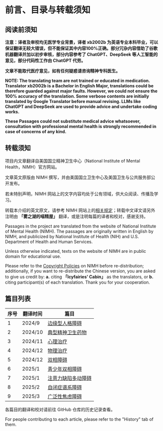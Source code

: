 # 前言、目录与转载须知

## 阅读前须知

**注意：译者及审校均无医学专业背景，译者 xb2002b 为英语专业本科毕业，可以保证翻译无较大错误，但不能保证其中内容100%正确。部分冗杂内容借助了谷歌机器翻译并加以初步审核，部分内容参考了 ChatGPT、DeepSeek 等人工智能的意见，部分代码性工作由 ChatGPT 代劳。**

**文章不能取代医疗意见，如有任何疑惑请咨询精神专科医生。**

**NOTE: The translating team are not trained or educated in medication. Translator xb2002b is a Bachelor in English Major, translations could be therefore guarded against major faults. However, we could not ensure the 100% accuracy of the translation. Some verbose contents are initially translated by Google Translator before manual revising. LLMs like ChatGPT and DeepSeek are used to provide advice and undertake coding works.**

**These Passages could not substitute medical advice whatsoever, consultation with professional mental health is strongly recommended in case of concerns of any kind.**

## 转载须知

项目内文章翻译自美国国立精神卫生中心（National Institute of Mental Health，NIMH）官方网站。

文章英文原版由 NIMH 撰写，并由美国国立卫生中心及美国卫生与公共服务部公开发布。

若未特别声明，NIMH 网站上的文字内容均处于公有领域，供大众阅读、传播及学习。

转载本介绍的英文原文，请参考 NIMH 网站上的[相关规定](https://www.nimh.nih.gov/site-info/policies#part_2718)；转载中文译文请另外注明由 **「雾之湖的喵精屋」** 翻译，或是注明每篇的译者和校对，感谢支持。

Passages in the project are translated from the website of National Institute of Mental Health (NIMH). The passages are originally written in English by NIMH, and publicized by National Institute of Health (NIH) and U.S. Department of Health and Human Services.

Unless otherwise indicated, texts on the website of NIMH are in public domain for educational use.

Please refer to the [Copyright Policies](https://www.nimh.nih.gov/site-info/policies#part_2718) on NIMH before re-distribution; additionally, if you want to re-distribute the Chinese version, you are asked to give us credit by: **a.** citing **「Icyfairies' Cabin」** as the translators, or **b.** citing participant(s) of each translation. Thank you for your cooperation.

## 篇目列表

| 序号 | 翻译时间 | 篇目 |
| -------- | -------- | -------- |
| 1 | 2024/9 | [边缘型人格障碍](/articles/BPD.md) |
| 2 | 2024/10 | [典型精神卫生药物](/articles/Medications.md) |
| 3 | 2024/11 | [心理治疗](/articles/Psychotherapies.md) |
| 4 | 2024/12 | [物理治疗](/articles/BST.md) |
| 5 | 2024/12 | [双相障碍](/articles/BD.md) |
| 6 | 2025/1 | [青少年双相障碍](/articles/BD-Teens.md) |
| 7 | 2025/1 | [注意力缺陷多动障碍](/articles/ADHD.md) |
| 8 | 2025/2 | [自闭症谱系障碍](/articles/ASD.md) |
| 9 | 2025/3 | [广泛性焦虑障碍](/articles/GAD.md) |

各篇目的翻译和校对请前往 GitHub 仓库的历史记录查看。

For people contributing to each article, please refer to the "History" tab of them.
